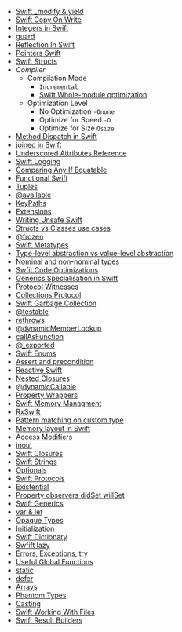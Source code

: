 - [Swift _modify & yield](Swift%20_modify%20&%20yield.md)
- [Swift Copy On Write](Swift%20Copy%20On%20Write.md)
- [Integers in Swift](Swift%20Notes/Integers%20in%20Swift.md)
- [guard](guard.md) 
- [Reflection In Swift](Reflection%20In%20Swift.md)
- [Pointers Swift](Swift%20Notes/Pointers%20Swift.md)
- [Swift Structs](Swift%20Structs.md) 
- *Compiler*
	- Compilation Mode
		-  `Incremental` 
		-  [Swift Whole-module optimization](../../../Swift%20Whole-module%20optimization.md)
	- Optimization Level 
		- No Optimization `-Onone`
		- Optimize for Speed `-O`
		- Optimize for Size `Osize`
- [Method Dispatch in Swift](Method%20Dispatch%20in%20Swift.md)
- [joined in Swift](../../../joined%20in%20Swift.md)
- [Underscored Attributes Reference](Swift%20Notes/Underscored%20Attributes%20Reference.md)
- [Swift Logging](Swift%20Notes/Swift%20Logging.md)
- [Comparing Any If Equatable](Swift%20Notes/Comparing%20Any%20If%20Equatable.md)
- [Functional Swift](Swift%20Notes/Functional%20Swift.md)
- [Tuples](Swift%20Notes/Tuples.md)
- [@available](Swift%20Notes/@available.md)
- [KeyPaths](Swift%20Notes/KeyPaths.md)
- [Extensions](Swift%20Notes/Extensions.md)
- [Writing Unsafe Swift](Swift%20Notes/Writing%20Unsafe%20Swift.md)
- [Structs vs Classes use cases](Swift%20Notes/Structs%20vs%20Classes%20use%20cases.md)
- [@frozen](Swift%20Notes/@frozen.md)
- [Swift Metatypes](Swift%20Notes/Swift%20Metatypes.md)
- [Type-level abstraction vs value-level abstraction](Swift%20Notes/Type-level%20abstraction%20vs%20value-level%20abstraction.md)
- [Nominal and non-nominal types](Swift%20Notes/Nominal%20and%20non-nominal%20types.md)
- [Swfit Code Optimizations](Swift%20Notes/Swfit%20Code%20Optimizations.md)
- [Generics Specialisation in Swift](Swift%20Notes/Generics%20Specialisation%20in%20Swift.md)
- [Protocol Witnesses](Swift%20Notes/Protocol%20Witnesses.md)
- [Collections Protocol](Swift%20Notes/Collections%20Protocol.md)
- [Swift Garbage Collection](Swift%20Notes/Swift%20Garbage%20Collection.md)
- [@testable](Swift%20Notes/@testable.md)
- [rethrows](Swift%20Notes/rethrows.md)
- [@dynamicMemberLookup](Swift%20Notes/@dynamicMemberLookup.md)
- [callAsFunction](Swift%20Notes/callAsFunction.md)
- [@_exported](Swift%20Notes/@_exported.md)
- [Swift Enums](Swift%20Notes/Swift%20Enums.md)
- [Assert and precondition](Swift%20Notes/Assert%20and%20precondition.md)
- [Reactive Swift](Swift%20Notes/Reactive%20Swift.md)
- [Nested Closures](Swift%20Notes/Nested%20Closures.md)
- [@dynamicCallable](Swift%20Notes/@dynamicCallable.md)
- [Property Wrappers](Swift%20Notes/Property%20Wrappers.md)
- [Swift Memory Managment](Swift%20Notes/Swift%20Memory%20Leaks/Swift%20Memory%20Managment.md)
- [RxSwift](Swift%20Notes/RxSwift.md)
- [Pattern matching on custom type](Swift%20Notes/Pattern%20matching%20on%20custom%20type.md)
- [Memory layout in Swift](Swift%20Notes/Memory%20layout%20in%20Swift.md)
- [Access Modifiers](Swift%20Notes/Access%20Modifiers.md)
- [inout](Swift%20Notes/inout.md)
- [Swift Closures](Swift%20Notes/Swift%20Closures.md)
- [Swift Strings](Swift%20Notes/Swift%20Strings.md)
- [Optionals](Swift%20Notes/Optionals.md)
- [Swift Protocols](Swift%20Notes/Swift%20Protocols.md)
- [Existential](Swift%20Notes/Existential.md)
- [Property observers didSet willSet](Swift%20Notes/Property%20observers%20didSet%20willSet.md)
- [Swift Generics](Swift%20Notes/Swift%20Generics.md)
- [var & let](Swift%20Notes/var%20&%20let.md)
- [Opaque Types](Swift%20Notes/Opaque%20Types.md)
- [Initialization](Swift%20Notes/Initialization.md)
- [Swift Dictionary](Swift%20Notes/Swift%20Dictionary.md)
- [Swfift lazy](Swift%20Notes/Swfift%20lazy.md)
- [Errors, Exceptions, try](Swift%20Notes/Errors,%20Exceptions,%20try.md)
- [Useful Global Functions](Swift%20Notes/Useful%20Global%20Functions.md)
- [static](Swift%20Notes/static.md)
- [defer](Swift%20Notes/defer.md)
- [Arrays](Swift%20Notes/Arrays.md)
- [Phantom Types](Swift%20Notes/Phantom%20Types.md)
- [Casting](Swift%20Notes/Casting.md)
- [Swift Working With Files](../../../Swift%20Working%20With%20Files.md)
- [Swift Result Builders](../../../Swift%20Result%20Builders.md)